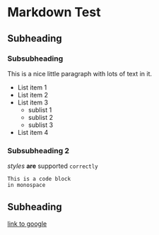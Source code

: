 # Markdown Test

## Subheading

### Subsubheading

This is a nice little paragraph with lots of text in it.

* List item 1
* List item 2
* List item 3
    - sublist 1
    - sublist 2
    - sublist 3
* List item 4

### Subsubheading 2

*styles* **are** supported `correctly`

```
This is a code block
in monospace
```

## Subheading

[link to google](http://google.com)
